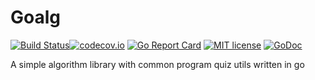 # Goalg

[![Build Status](https://travis-ci.org/ericpai/goalg.svg?branch=master)](https://travis-ci.org/ericpai/goalg)[![codecov.io](https://codecov.io/github/ericpai/goalg/coverage.svg?branch=master)](https://codecov.io/github/ericpai/goalg?branch=master) [![Go Report Card](https://goreportcard.com/badge/github.com/ericpai/goalg)](https://goreportcard.com/report/github.com/ericpai/goalg) [![MIT license](https://img.shields.io/github/license/mashape/apistatus.svg)](https://opensource.org/licenses/MIT) [![GoDoc](https://godoc.org/github.com/ericpai/goalg?status.svg)](https://pkg.go.dev/github.com/ericpai/goalg)

A simple algorithm library with common program quiz utils written in go
